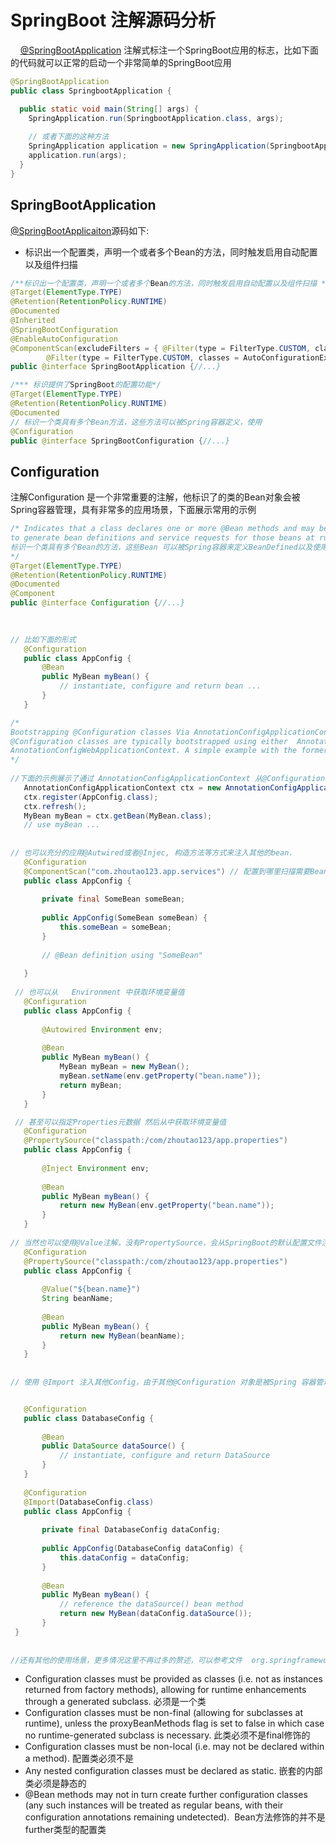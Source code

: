 # SpringBoot 注解源码分析



    [@SpringBootApplication](#) 注解式标注一个SpringBoot应用的标志，比如下面的代码就可以正常的启动一个非常简单的SpringBoot应用


```java
@SpringBootApplication
public class SpringbootApplication {

  public static void main(String[] args) {
    SpringApplication.run(SpringbootApplication.class, args);
      
    // 或者下面的这种方法
    SpringApplication application = new SpringApplication(SpringbootApplication.class);
    application.run(args);
  }
}
```


## SpringBootApplication


[@SpringBootApplicaiton](#)源码如下:

- 标识出一个配置类，声明一个或者多个Bean的方法，同时触发启用自动配置以及组件扫描



```java
/**标识出一个配置类，声明一个或者多个Bean的方法，同时触发启用自动配置以及组件扫描 */
@Target(ElementType.TYPE)
@Retention(RetentionPolicy.RUNTIME)
@Documented
@Inherited
@SpringBootConfiguration
@EnableAutoConfiguration
@ComponentScan(excludeFilters = { @Filter(type = FilterType.CUSTOM, classes = TypeExcludeFilter.class),
		@Filter(type = FilterType.CUSTOM, classes = AutoConfigurationExcludeFilter.class) })
public @interface SpringBootApplication {//...}

/*** 标识提供了SpringBoot的配置功能*/
@Target(ElementType.TYPE)
@Retention(RetentionPolicy.RUNTIME)
@Documented
// 标识一个类具有多个Bean方法，这些方法可以被Spring容器定义，使用
@Configuration 
public @interface SpringBootConfiguration {//...}
```


## Configuration
注解Configuration 是一个非常重要的注解，他标识了的类的Bean对象会被Spring容器管理，具有非常多的应用场景，下面展示常用的示例
```java
/* Indicates that a class declares one or more @Bean methods and may be processed by the Spring container
to generate bean definitions and service requests for those beans at runtime, for example:
标识一个类具有多个Bean的方法，这些Bean 可以被Spring容器来定义BeanDefined以及使用
*/
@Target(ElementType.TYPE)
@Retention(RetentionPolicy.RUNTIME)
@Documented
@Component
public @interface Configuration {//...}        
    

    
// 比如下面的形式
   @Configuration
   public class AppConfig {
       @Bean
       public MyBean myBean() {
           // instantiate, configure and return bean ...
       }
   }

/*
Bootstrapping @Configuration classes Via AnnotationConfigApplicationContext
@Configuration classes are typically bootstrapped using either  AnnotationConfigApplicationContext or its web-capable variant,
AnnotationConfigWebApplicationContext. A simple example with the former follows:
*/
  
//下面的示例展示了通过 AnnotationConfigApplicationContext 从@Configuration 标记的注解的类中获取Bean对象
   AnnotationConfigApplicationContext ctx = new AnnotationConfigApplicationContext();
   ctx.register(AppConfig.class);
   ctx.refresh();
   MyBean myBean = ctx.getBean(MyBean.class);
   // use myBean ...
   
   
// 也可以充分的应用@Autwired或者@Injec, 构造方法等方式来注入其他的bean.
   @Configuration
   @ComponentScan("com.zhoutao123.app.services") // 配置到哪里扫描需要Bean
   public class AppConfig {
  
       private final SomeBean someBean;
  
       public AppConfig(SomeBean someBean) {
           this.someBean = someBean;
       }
 
       // @Bean definition using "SomeBean"
  
   }
   
 // 也可以从   Environment 中获取环境变量值 
   @Configuration
   public class AppConfig {
  
       @Autowired Environment env;
  
       @Bean
       public MyBean myBean() {
           MyBean myBean = new MyBean();
           myBean.setName(env.getProperty("bean.name"));
           return myBean;
       }
   }

 // 甚至可以指定Properties元数据 然后从中获取环境变量值
   @Configuration
   @PropertySource("classpath:/com/zhoutao123/app.properties")
   public class AppConfig {
  
       @Inject Environment env;
  
       @Bean
       public MyBean myBean() {
           return new MyBean(env.getProperty("bean.name"));
       }
   }
    
// 当然也可以使用@Value注解，没有PropertySource，会从SpringBoot的默认配置文件注入
   @Configuration
   @PropertySource("classpath:/com/zhoutao123/app.properties")
   public class AppConfig {
  
       @Value("${bean.name}") 
       String beanName;
  
       @Bean
       public MyBean myBean() {
           return new MyBean(beanName);
       }
   }
   
   
// 使用 @Import 注入其他Config，由于其他@Configuration 对象是被Spring 容器管理的，因此其可以注入到AppConfig对象中


   @Configuration
   public class DatabaseConfig {
  
       @Bean
       public DataSource dataSource() {
           // instantiate, configure and return DataSource
       }
   }
  
   @Configuration
   @Import(DatabaseConfig.class)
   public class AppConfig {
  
       private final DatabaseConfig dataConfig;
  
       public AppConfig(DatabaseConfig dataConfig) {
           this.dataConfig = dataConfig;
       }
  
       @Bean
       public MyBean myBean() {
           // reference the dataSource() bean method
           return new MyBean(dataConfig.dataSource());
       }
 }
  
    
//还有其他的使用场景，更多情况这里不再过多的赘述，可以参考文件  org.springframework.context.annotation.Configuration    

```


- Configuration classes must be provided as classes (i.e. not as instances returned from factory methods), allowing for runtime enhancements through a generated subclass. 必须是一个类
- Configuration classes must be non-final (allowing for subclasses at runtime), unless the proxyBeanMethods flag is set to false in which case no runtime-generated subclass is necessary. 此类必须不是final修饰的
- Configuration classes must be non-local (i.e. may not be declared within a method). 配置类必须不是
- Any nested configuration classes must be declared as static. 嵌套的内部类必须是静态的
- @Bean methods may not in turn create further configuration classes (any such instances will be treated as regular beans, with their configuration annotations remaining undetected).  Bean方法修饰的并不是further类型的配置类





